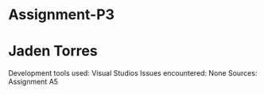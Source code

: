 # Assignment-P3

# Jaden Torres

Development tools used: Visual Studios
Issues encountered: None
Sources: Assignment A5
